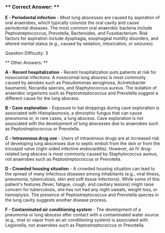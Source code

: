 ### ** Correct Answer: **

**E - Periodontal infection** - Most lung abscesses are caused by aspiration of oral anaerobes, which typically colonize the oral cavity and cause periodontal diseases. The most common oral anaerobic bacteria include Peptostreptococcus, Prevotella, Bacteroides, and Fusobacterium. Risk factors for aspiration include dysphagia, esophageal motility disorders, and altered mental status (e.g., caused by sedation, intoxication, or seizures).

Question Difficulty: 3

** Other Answers: **

**A - Recent hospitalization** - Recent hospitalization puts patients at risk for nosocomial infections. A nosocomial lung abscess is most commonly caused by aerobes such as Pseudomonas aeruginosa, Acinetobacter baumannii, Nocardia species, and Staphylococcus aureus. The isolation of anaerobic organisms such as Peptostreptococcus and Prevotella suggest a different cause for the lung abscess.

**B - Cave exploration** - Exposure to bat droppings during cave exploration is associated with Histoplasmosis, a dimorphic fungus that can cause pneumonia or, in rare cases, a lung abscess. Cave exploration is not associated with the development of lung abscesses due to anaerobes such as Peptostreptococcus or Prevotella.

**C - Intravenous drug use** - Users of intravenous drugs are at increased risk of developing lung abscesses due to septic emboli from the skin or from the tricuspid valve (right-sided infective endocarditis). However, an IV drug-related lung abscess is most commonly caused by Staphylococcus aureus, not anaerobes such as Peptostreptococcus or Prevotella.

**D - Crowded housing situation** - A crowded housing situation can lead to the spread of many infectious diseases among inhabitants (e.g., viral illness, pneumonia, tuberculosis, skin and soft tissue infections). While some of this patient's features (fever, fatigue, cough, and cavitary lesions) might raise concern for tuberculosis, she has not had any night sweats, weight loss, or hemoptysis. The presence of Peptostreptococcus and Prevotella species in the lung cavity suggests another disease process.

**F - Contaminated air conditioning system** - The development of a pneumonia or lung abscess after contact with a contaminated water source (e.g., mist or vapor from an air conditioning system) is associated with Legionella, not anaerobes such as Peptostreptococcus or Prevotella.

